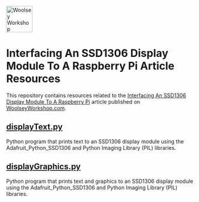 <a href="https://www.woolseyworkshop.com"><img src="https://www.woolseyworkshop.com/wp-content/uploads/WWSLogoTitleLines.png" alt="Woolsey Workshop" height="70"></a>

# Interfacing An SSD1306 Display Module To A Raspberry Pi Article Resources

This repository contains resources related to the [Interfacing An SSD1306 Display Module To A Raspberry Pi](https://www.woolseyworkshop.com/2018/08/17/interfacing-an-ssd1306-display-module-to-a-raspberry-pi/) article published on [WoolseyWorkshop.com](https://www.woolseyworkshop.com).

## [displayText.py](displayText.py)
Python program that prints text to an SSD1306 display module using the Adafruit_Python_SSD1306 and Python Imaging Library (PIL) libraries.

## [displayGraphics.py](displayGraphics.py)
Python program that prints text and graphics to an SSD1306 display module using the Adafruit_Python_SSD1306 and Python Imaging Library (PIL) libraries.

